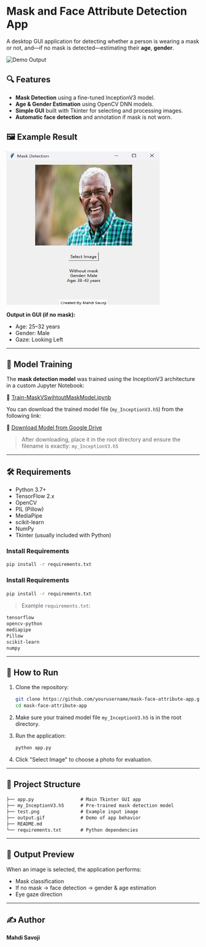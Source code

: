 # Mask and Face Attribute Detection App

A desktop GUI application for detecting whether a person is wearing a mask or not, and—if no mask is detected—estimating their **age**, **gender**.

![Demo Output](/output.gif)

## 🔍 Features

- **Mask Detection** using a fine-tuned InceptionV3 model.
- **Age & Gender Estimation** using OpenCV DNN models.
- **Simple GUI** built with Tkinter for selecting and processing images.
- **Automatic face detection** and annotation if mask is not worn.

## 🖼️ Example Result

<img src="./test.png" alt="Input Example" width="400" height="400"/>

**Output in GUI (if no mask):**

- Age: 25–32 years  
- Gender: Male  
- Gaze: Looking Left

------

## 🧠 Model Training

The **mask detection model** was trained using the InceptionV3 architecture in a custom Jupyter Notebook:

📓 [Train-MaskVSwihtoutMaskModel.ipynb](./Train-MaskVSwihtoutMaskModel.ipynb)

You can download the trained model file (`my_InceptionV3.h5`) from the following link:

🔗 [Download Model from Google Drive](https://drive.google.com/file/d/1iT2gndF0LtGfr97n3JLixMuzdk3ccmeV/view?usp=sharing)

> After downloading, place it in the root directory and ensure the filename is exactly: `my_InceptionV3.h5`

------

## 🛠 Requirements

- Python 3.7+
- TensorFlow 2.x
- OpenCV
- PIL (Pillow)
- MediaPipe
- scikit-learn
- NumPy
- Tkinter (usually included with Python)

### Install Requirements

```bash
pip install -r requirements.txt
```

### Install Requirements

```bash
pip install -r requirements.txt
```

> Example `requirements.txt`:

```
tensorflow
opencv-python
mediapipe
Pillow
scikit-learn
numpy
```

------

## 🚀 How to Run

1. Clone the repository:

   ```bash
   git clone https://github.com/yourusername/mask-face-attribute-app.git
   cd mask-face-attribute-app
   ```

2. Make sure your trained model file `my_InceptionV3.h5` is in the root directory.

3. Run the application:

   ```bash
   python app.py
   ```

4. Click "Select Image" to choose a photo for evaluation.

------

## 📂 Project Structure

```
├── app.py                 # Main Tkinter GUI app
├── my_InceptionV3.h5      # Pre-trained mask detection model
├── test.png               # Example input image
├── output.gif             # Demo of app behavior
├── README.md
└── requirements.txt       # Python dependencies
```

------

## 📸 Output Preview

When an image is selected, the application performs:

- Mask classification
- If no mask → face detection → gender & age estimation
- Eye gaze direction

------

## ✍️ Author

**Mahdi Savoji**

